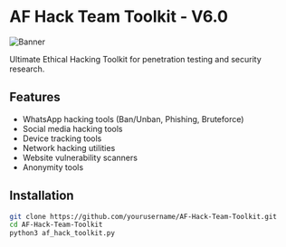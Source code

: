# AF Hack Team Toolkit - V6.0

![Banner](banner.png)

Ultimate Ethical Hacking Toolkit for penetration testing and security research.

## Features
- WhatsApp hacking tools (Ban/Unban, Phishing, Bruteforce)
- Social media hacking tools
- Device tracking tools
- Network hacking utilities
- Website vulnerability scanners
- Anonymity tools

## Installation
```bash
git clone https://github.com/yourusername/AF-Hack-Team-Toolkit.git
cd AF-Hack-Team-Toolkit
python3 af_hack_toolkit.py
